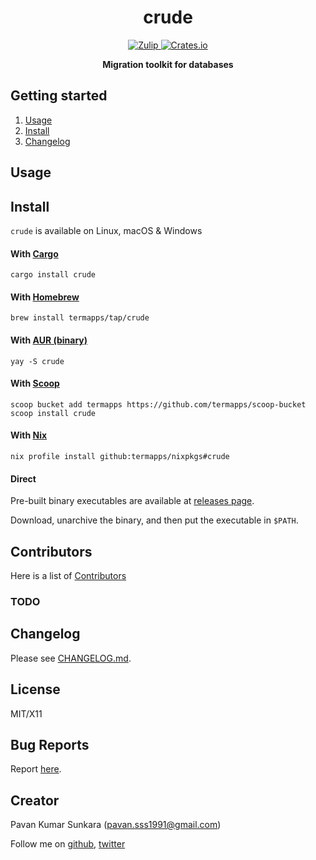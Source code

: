 <h1 align="center">crude</h1>

<p align="center">
  <a href="https://termapps.zulipchat.com/#narrow/stream/375289-crude">
    <img alt="Zulip" src="https://img.shields.io/badge/zulip-join_chat-brightgreen.svg?style=flat-square">
  </a>
  <a href="https://crates.io/crates/crude">
    <img alt="Crates.io" src="https://img.shields.io/crates/v/crude?style=flat-square">
  </a>
</p>

<p align="center">
  <b>Migration toolkit for databases</b>
</p>

<!-- omit from toc -->
## Getting started

1. [Usage](#usage)
2. [Install](#install)
3. [Changelog](#changelog)

## Usage

<!-- publisher install start -->
## Install

`crude` is available on Linux, macOS & Windows

<!-- omit from toc -->
#### With [Cargo](https://crates.io)

```
cargo install crude
```

<!-- omit from toc -->
#### With [Homebrew](https://brew.sh)

```
brew install termapps/tap/crude
```

<!-- omit from toc -->
#### With [AUR (binary)](https://aur.archlinux.org)

```
yay -S crude
```

<!-- omit from toc -->
#### With [Scoop](https://scoop.sh)

```
scoop bucket add termapps https://github.com/termapps/scoop-bucket
scoop install crude
```

<!-- omit from toc -->
#### With [Nix](https://nixos.org)

```
nix profile install github:termapps/nixpkgs#crude
```

<!-- omit from toc -->
#### Direct

Pre-built binary executables are available at [releases page](https://github.com/termapps/crude/releases).

Download, unarchive the binary, and then put the executable in `$PATH`.

<!-- publisher install end -->
<!-- omit from toc -->
## Contributors
Here is a list of [Contributors](http://github.com/termapps/crude/contributors)

<!-- omit from toc -->
### TODO

## Changelog
Please see [CHANGELOG.md](CHANGELOG.md).

<!-- omit from toc -->
## License
MIT/X11

<!-- omit from toc -->
## Bug Reports
Report [here](http://github.com/termapps/crude/issues).

<!-- omit from toc -->
## Creator
Pavan Kumar Sunkara (pavan.sss1991@gmail.com)

Follow me on [github](https://github.com/users/follow?target=pksunkara), [twitter](http://twitter.com/pksunkara)


